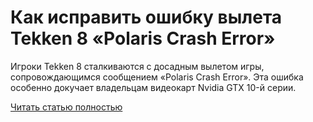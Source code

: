 # Как исправить ошибку вылета Tekken 8 «Polaris Crash Error»



Игроки Tekken 8 сталкиваются с досадным вылетом игры, сопровождающимся сообщением «Polaris Crash Error». Эта ошибка особенно докучает владельцам видеокарт Nvidia GTX 10-й серии.

[Читать статью полностью](https://xyberbara.com/gaming/polaris-crash-error-tekken/)
